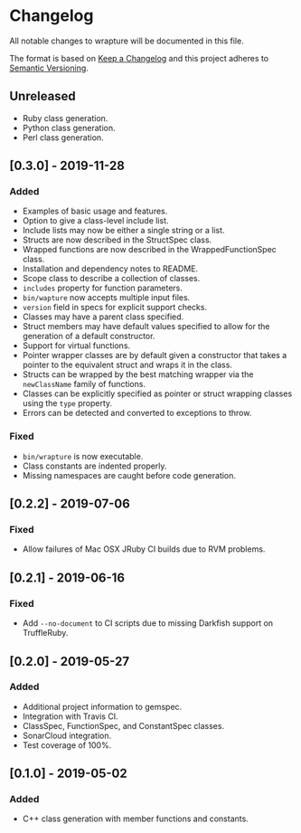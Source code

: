 # Changelog
All notable changes to wrapture will be documented in this file.

The format is based on [Keep a Changelog](https://keepachangelog.com/en/1.0.0/)
and this project adheres to [Semantic Versioning](https://semver.org/spec/v2.0.0.html).

## Unreleased
 - Ruby class generation.
 - Python class generation.
 - Perl class generation.

## [0.3.0] - 2019-11-28
### Added
 - Examples of basic usage and features.
 - Option to give a class-level include list.
 - Include lists may now be either a single string or a list.
 - Structs are now described in the StructSpec class.
 - Wrapped functions are now described in the WrappedFunctionSpec class.
 - Installation and dependency notes to README.
 - Scope class to describe a collection of classes.
 - `includes` property for function parameters.
 - `bin/wapture` now accepts multiple input files.
 - `version` field in specs for explicit support checks.
 - Classes may have a parent class specified.
 - Struct members may have default values specified to allow for the generation
   of a default constructor.
 - Support for virtual functions.
 - Pointer wrapper classes are by default given a constructor that takes a
   pointer to the equivalent struct and wraps it in the class.
 - Structs can be wrapped by the best matching wrapper via the `newClassName`
   family of functions.
 - Classes can be explicitly specified as pointer or struct wrapping classes
   using the `type` property.
 - Errors can be detected and converted to exceptions to throw.

### Fixed
 - `bin/wrapture` is now executable.
 - Class constants are indented properly.
 - Missing namespaces are caught before code generation.

## [0.2.2] - 2019-07-06
### Fixed
 - Allow failures of Mac OSX JRuby CI builds due to RVM problems.

## [0.2.1] - 2019-06-16
### Fixed
 - Add `--no-document` to CI scripts due to missing Darkfish support on
   TruffleRuby.

## [0.2.0] - 2019-05-27
### Added
 - Additional project information to gemspec.
 - Integration with Travis CI.
 - ClassSpec, FunctionSpec, and ConstantSpec classes.
 - SonarCloud integration.
 - Test coverage of 100%.

## [0.1.0] - 2019-05-02
### Added
 - C++ class generation with member functions and constants.
